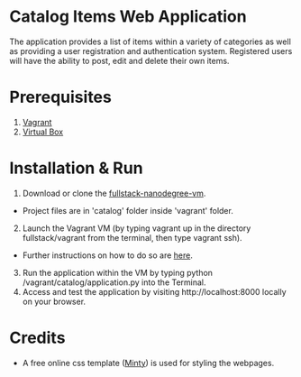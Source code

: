 # Catalog Items Web Application
The application provides a list of items within a variety of categories as well as providing a user registration and authentication system. Registered users will have the ability to post, edit and delete their own items.

# Prerequisites
1. [Vagrant](https://www.vagrantup.com/)
2. [Virtual Box](https://www.virtualbox.org/)

# Installation & Run
1. Download or clone the [fullstack-nanodegree-vm](https://github.com/azzaHA/fullstack-nanodegree-vm).
 * Project files are in 'catalog' folder inside 'vagrant' folder.
2. Launch the Vagrant VM (by typing vagrant up in the directory fullstack/vagrant from the terminal, then type vagrant ssh).
 * Further instructions on how to do so are [here](https://www.udacity.com/wiki/ud088/vagrant).
3. Run the application within the VM by typing python /vagrant/catalog/application.py into the Terminal.
4. Access and test the application by visiting http://localhost:8000 locally on your browser.

# Credits
- A free online css template ([Minty](https://bootswatch.com/minty/)) is used for styling the webpages.
